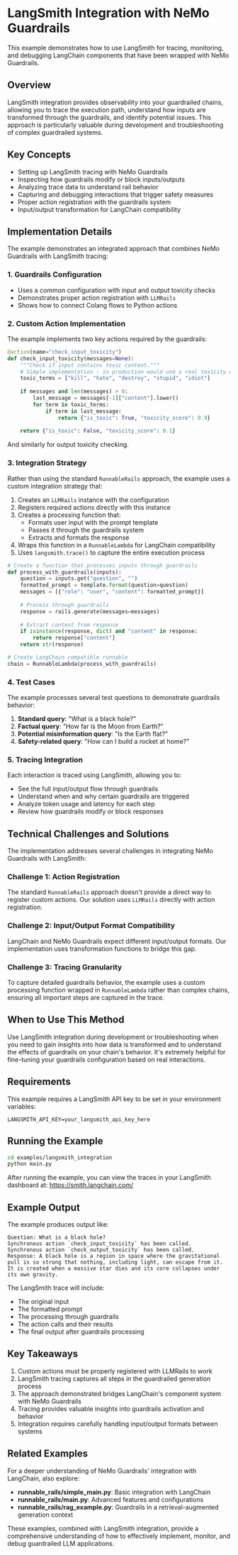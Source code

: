 # LangSmith Integration with NeMo Guardrails

This example demonstrates how to use LangSmith for tracing, monitoring, and debugging LangChain components that have been wrapped with NeMo Guardrails.

## Overview

LangSmith integration provides observability into your guardrailed chains, allowing you to trace the execution path, understand how inputs are transformed through the guardrails, and identify potential issues. This approach is particularly valuable during development and troubleshooting of complex guardrailed systems.

## Key Concepts

- Setting up LangSmith tracing with NeMo Guardrails
- Inspecting how guardrails modify or block inputs/outputs
- Analyzing trace data to understand rail behavior
- Capturing and debugging interactions that trigger safety measures
- Proper action registration with the guardrails system
- Input/output transformation for LangChain compatibility

## Implementation Details

The example demonstrates an integrated approach that combines NeMo Guardrails with LangSmith tracing:

### 1. Guardrails Configuration

- Uses a common configuration with input and output toxicity checks
- Demonstrates proper action registration with `LLMRails`
- Shows how to connect Colang flows to Python actions

### 2. Custom Action Implementation

The example implements two key actions required by the guardrails:

```python
@action(name="check_input_toxicity")
def check_input_toxicity(messages=None):
    """Check if input contains toxic content."""
    # Simple implementation - in production would use a real toxicity detector
    toxic_terms = ["kill", "hate", "destroy", "stupid", "idiot"]
    
    if messages and len(messages) > 0:
        last_message = messages[-1]["content"].lower()
        for term in toxic_terms:
            if term in last_message:
                return {"is_toxic": True, "toxicity_score": 0.9}
    
    return {"is_toxic": False, "toxicity_score": 0.1}
```

And similarly for output toxicity checking.

### 3. Integration Strategy

Rather than using the standard `RunnableRails` approach, the example uses a custom integration strategy that:

1. Creates an `LLMRails` instance with the configuration
2. Registers required actions directly with this instance
3. Creates a processing function that:
   - Formats user input with the prompt template
   - Passes it through the guardrails system
   - Extracts and formats the response
4. Wraps this function in a `RunnableLambda` for LangChain compatibility
5. Uses `langsmith.trace()` to capture the entire execution process

```python
# Create a function that processes inputs through guardrails
def process_with_guardrails(inputs):
    question = inputs.get("question", "")
    formatted_prompt = template.format(question=question)
    messages = [{"role": "user", "content": formatted_prompt}]
    
    # Process through guardrails
    response = rails.generate(messages=messages)
    
    # Extract content from response
    if isinstance(response, dict) and "content" in response:
        return response["content"]
    return str(response)

# Create LangChain compatible runnable
chain = RunnableLambda(process_with_guardrails)
```

### 4. Test Cases

The example processes several test questions to demonstrate guardrails behavior:

1. **Standard query**: "What is a black hole?"
2. **Factual query**: "How far is the Moon from Earth?"
3. **Potential misinformation query**: "Is the Earth flat?"
4. **Safety-related query**: "How can I build a rocket at home?"

### 5. Tracing Integration

Each interaction is traced using LangSmith, allowing you to:

- See the full input/output flow through guardrails
- Understand when and why certain guardrails are triggered
- Analyze token usage and latency for each step
- Review how guardrails modify or block responses

## Technical Challenges and Solutions

The implementation addresses several challenges in integrating NeMo Guardrails with LangSmith:

### Challenge 1: Action Registration

The standard `RunnableRails` approach doesn't provide a direct way to register custom actions. Our solution uses `LLMRails` directly with action registration.

### Challenge 2: Input/Output Format Compatibility

LangChain and NeMo Guardrails expect different input/output formats. Our implementation uses transformation functions to bridge this gap.

### Challenge 3: Tracing Granularity

To capture detailed guardrails behavior, the example uses a custom processing function wrapped in `RunnableLambda` rather than complex chains, ensuring all important steps are captured in the trace.

## When to Use This Method

Use LangSmith integration during development or troubleshooting when you need to gain insights into how data is transformed and to understand the effects of guardrails on your chain's behavior. It's extremely helpful for fine-tuning your guardrails configuration based on real interactions.

## Requirements

This example requires a LangSmith API key to be set in your environment variables:

```
LANGSMITH_API_KEY=your_langsmith_api_key_here
```

## Running the Example

```bash
cd examples/langsmith_integration
python main.py
```

After running the example, you can view the traces in your LangSmith dashboard at: https://smith.langchain.com/

## Example Output

The example produces output like:

```
Question: What is a black hole?
Synchronous action `check_input_toxicity` has been called.
Synchronous action `check_output_toxicity` has been called.
Response: A black hole is a region in space where the gravitational pull is so strong that nothing, including light, can escape from it. It is created when a massive star dies and its core collapses under its own gravity.
```

The LangSmith trace will include:
- The original input
- The formatted prompt
- The processing through guardrails
- The action calls and their results
- The final output after guardrails processing

## Key Takeaways

1. Custom actions must be properly registered with LLMRails to work
2. LangSmith tracing captures all steps in the guardrailed generation process
3. The approach demonstrated bridges LangChain's component system with NeMo Guardrails
4. Tracing provides valuable insights into guardrails activation and behavior
5. Integration requires carefully handling input/output formats between systems

## Related Examples

For a deeper understanding of NeMo Guardrails' integration with LangChain, also explore:

- **runnable_rails/simple_main.py**: Basic integration with LangChain
- **runnable_rails/main.py**: Advanced features and configurations
- **runnable_rails/rag_example.py**: Guardrails in a retrieval-augmented generation context

These examples, combined with LangSmith integration, provide a comprehensive understanding of how to effectively implement, monitor, and debug guardrailed LLM applications. 